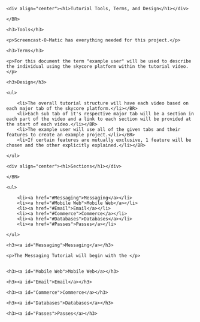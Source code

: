 <html>

<head>

  
	
	<div align="center"><h1>Tutorial Tools, Terms, and Design</h1></div>

	</BR>

	<h3>Tools</h3>

	<p>Screencast-O-Matic has everything needed for this project.</p>

	<h3>Terms</h3>
	
	<p>For this document the term "example user" will be used to describe the individual using the skycore platform within the tutorial video.</p>

	<h3>Design</h3>

	<ul>

		<li>The overall tutorial structure will have each video based on each major tab of the skycore platform.</li></BR>
		<li>Each sub tab of it's respective major tab will be a section in each part of the video and a link to each section will be provided at the start of each video.</li></BR>
		<li>The example user will use all of the given tabs and their features to create an example project.</li></BR>
		<li>If certain features are mutually exclusive, 1 feature will be chosen and the other explicitly explained.</li></BR>

	</ul>

</head>

<body>

	<div align="center"><h1>Sections</h1></div>

	</BR>

	<ul>

		<li><a href="#Messaging">Messaging</a></li>
		<li><a href="#Mobile Web">Mobile Web</a></li>
		<li><a href="#Email">Email</a></li>
		<li><a href="#Commerce">Commerce</a></li>
		<li><a href="#Databases">Databases</a></li>
		<li><a href="#Passes">Passes</a></li>

	</ul>

	<h3><a id="Messaging">Messaging</a></h3>

	<p>The Messaging Tutorial will begin with the </p>
	

	<h3><a id="Mobile Web">Mobile Web</a></h3>

	<h3><a id="Email">Email</a></h3>

	<h3><a id="Commerce">Commerce</a></h3>

	<h3><a id="Databases">Databases</a></h3>

	<h3><a id="Passes">Passes</a></h3>
 


</body>
</html>
